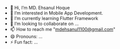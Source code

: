 - 👋 Hi, I’m MD. Ehsanul Hoque
- 👀 I’m interested in Mobile App Development.
- 🌱 I’m currently learning Flutter Framework
- 💞️ I’m looking to collaborate on ...
- 📫 How to reach me "mdehsanul1100@gmail.com"
- 😄 Pronouns: ...
- ⚡ Fun fact: ...

<!---
ehsanul1100/ehsanul1100 is a ✨ special ✨ repository because its `README.md` (this file) appears on your GitHub profile.
You can click the Preview link to take a look at your changes.
--->
